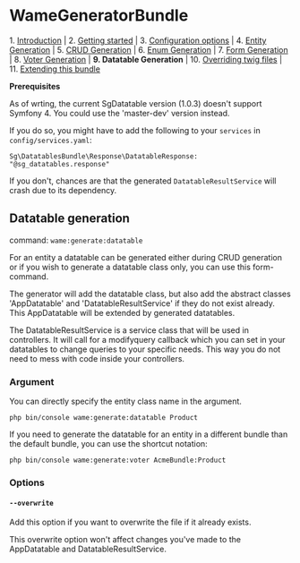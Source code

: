 WameGeneratorBundle
=====================

1\.  [Introduction](1_introduction.md#wamegeneratorbundle)
| 2.  [Getting started](2_getting_started.md#wamegeneratorbundle)
| 3.  [Configuration options](3_configuration.md#wamegeneratorbundle)
| 4.  [Entity Generation](4_entity_generation.md#wamegeneratorbundle)
| 5.  [CRUD Generation](5_crud_generation.md#wamegeneratorbundle)
| 6.  [Enum Generation](6_enum_generation.md#wamegeneratorbundle)
| 7.  [Form Generation](7_form_generation.md#wamegeneratorbundle)
| 8.  [Voter Generation](8_voter_generation.md#wamegeneratorbundle)
| **9.  Datatable Generation**
| 10. [Overriding twig files](10_overriding_twig.md#wamegeneratorbundle)
| 11. [Extending this bundle](11_extending_bundle.md#wamegeneratorbundle)

**Prerequisites**

As of wrting, the current SgDatatable version (1.0.3) doesn't support Symfony 4. 
You could use the 'master-dev' version instead.

If you do so, you might have to add the following to your `services` in `config/services.yaml`:

`Sg\DatatablesBundle\Response\DatatableResponse: "@sg_datatables.response"`

If you don't, chances are that the generated `DatatableResultService` will crash due to its dependency.

## Datatable generation

command: `wame:generate:datatable` 

For an entity a datatable can be generated either during CRUD generation or
if you wish to generate a datatable class only, you can use this form-command.

The generator will add the datatable class, but also
add the abstract classes 'AppDatatable' and 'DatatableResultService' 
if they do not exist already. 
This AppDatatable will be extended by generated datatables. 

The DatatableResultService is a service class that will be used in controllers. It will call for
a modifyquery callback which you can set in your datatables to change
queries to your specific needs. This way you do not need to mess with code
inside your controllers.


### Argument

You can directly specify the entity class name in the argument. 

    php bin/console wame:generate:datatable Product
    
If you need to generate the datatable for an entity in a different bundle than the default
bundle, you can use the shortcut notation:

    php bin/console wame:generate:voter AcmeBundle:Product

### Options

#### `--overwrite`  
Add this option if you want to overwrite the file if it already exists.

This overwrite option won't affect changes you've made to the 
AppDatatable and DatatableResultService.
